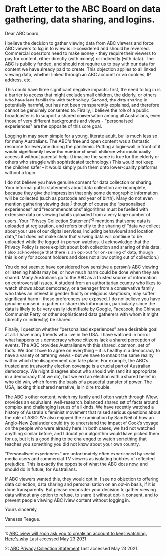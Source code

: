 # **Draft** Letter to the ABC Board on data gathering, data sharing, and logins. 


Dear ABC board,

I believe the decision to gather viewing data from ABC viewers and force ABC viewers to log in to iview is ill-considered and should be reversed.  Commercial operators need to make money - they require their viewers to pay for content, either directly (with money) or indirectly (with data). The ABC is publicly funded, and should not require us to pay with our data for content we have already paid to create. This objection applies to all linked viewing data, whether linked through an ABC account or via cookies, IP address, etc.

This could have three significant negative impacts: first, the need to log in is a barrier to access that might exclude small children, the elderly, or others who have less familiarity with technology.  Second, the data sharing is potentially harmful, but has not been transparently explained, and therefore cannot be genuinely consented to.  Finally, I believe the role of a public broadcaster is to support a shared conversation among all Australians, even those of very different backgrounds and views - "personalised experiences" are the opposite of this core goal.

Logging in may seem simple for a young, literate adult, but is much less so for many Australians. The ABC's free and open content was a fantastic resource for everyone during the pandemic. Putting a login-wall in front of it would significantly lower the number of small children who could easily access it without parental help.  (I imagine the same is true for the elderly or others who struggle with sophisticated technology.) This would not keep the children safer – it would simply push them onto lower-quality platforms without a login. 

I do not believe you have genuine consent for data collection or sharing. Your informal public statements about data collection are incomplete, because they give the impression that only some demographic information will be collected (such as postcode and year of birth). Many do not even mention gathering viewing data,<sup>[1](#iviewAccount)</sup>
though of course the “personalised experiences” and “recommendations” algorithms must be fuelled with extensive data on viewing habits uploaded from a very large number of users.  Your “Privacy Collection Statement”<sup>[2](#collectionStatement)</sup> mentions that some data is uploaded at registration, and refers briefly to the sharing of “data we collect about your use of our digital services, including behavioural and location data,” but does not make clear that viewing data will continue to be uploaded while the logged-in person watches. (I acknowledge that the Privacy Policy is more explicit about both collection and sharing of this data. I also acknowledge that there is an opt-out for on-selling of data, though this is only for account holders and does not allow opting out of collection.)

You do not seem to have considered how sensitive a person’s ABC viewing or listening habits may be, or how much harm could be done when they are shared. Many Australians go to the ABC as a trusted source of information on controversial issues. A student from an authoritarian country who likes to watch shows about democracy, or a teenager from a conservative family who takes an interest in gender fludity or religious skepticism, may suffer significant harm if these preferences are exposed. I do not believe you have genuine consent to gather or share this information, particularly since the data is likely to be very easily identifiable by Google, Facebook, the Chinese Communist Party, or other sophisticated data gatherers with whom it might (directly or indirectly) be shared. 

Finally, I question whether “personalised experiences” are a desirable goal at all.  I have many friends who live in the USA. I have watched in horror what happens to a democracy whose citizens lack a shared perception of events.  The ABC provides Australians with this shared, common, set of facts.  We don’t have to agree on everything – it is healthy in a democracy to have a variety of differing views - but we have to inhabit the same reality within which the disagreement can take place. For example, the ABC’s trusted and trustworthy election coverage is a crucial part of Australian democracy. We might disagree about who should win (and it’s appropriate in a democracy that we do), but we end an election with a shared belief in who did win, which forms the basis of a peaceful transfer of power. The USA, lacking this shared narrative, is in dire trouble.

The ABC's other content, which my family and I often watch through iView, provides an equivalent, well-research, balanced shared set of facts around complex and challenging issues of all kinds. We have recently watched a history of Australia's feminist movement that raised serious questions about the role of ASIO.  We also enjoyed the examination by Sam Neil of how an Anglo-New Zealander could try to understand the impact of Cook’s voyage on the people who were already here. In both cases, we had not watched anything similar before, and I doubt your algorithm would have picked them for us, but it is a good thing to be challenged to watch something that teaches you something you did not know about your own country.

“Personalised experiences” are unfortunately often experienced by social media users and commercial TV viewers as isolating bubbles of reflected prejudice. This is exactly the opposite of what the ABC does now, and should do in future, for Australians.

If ABC viewers wanted this, they would opt in. I see no objection to offering data collection, data sharing and personalisation on an opt-in basis, if it is done transparently.  But please reconsider your decision to gather viewing data without any option to refuse, to share it without opt-in consent, and to prevent people viewing ABC iview content without logging in.

Yours sincerely,




Vanessa Teague.

------

<A name="iviewAccount">1</A>: [ABC iview will soon ask you to create an account to keep watching. Here's why](https://www.abc.net.au/news/backstory/2021-05-10/backstory-abc-iview-asking-for-info-to-be-more-personalised/100129590) Last accessed May 23 2021

<A name="collectionStatement">2</A>: [ABC Privacy Collection Statement](https://help.abc.net.au/hc/en-us/articles/360001511015-ABC-Privacy-Collection-Statement-) Last accessed May 23 2021

